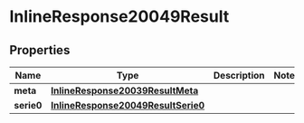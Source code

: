 # InlineResponse20049Result

## Properties
Name | Type | Description | Notes
------------ | ------------- | ------------- | -------------
**meta** | [**InlineResponse20039ResultMeta**](InlineResponse20039ResultMeta.md) |  | 
**serie0** | [**InlineResponse20049ResultSerie0**](InlineResponse20049ResultSerie0.md) |  | 

